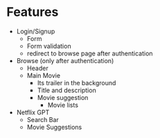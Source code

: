 
# Features
- Login/Signup
    - Form 
    - Form validation
    - redirect to browse page after authentication
- Browse (only after authentication)
    - Header
    - Main Movie
        - Its trailer in the background
        - Title and description
        - Movie suggestion
            - Movie lists
- Netflix GPT
    - Search Bar
    - Movie Suggestions
